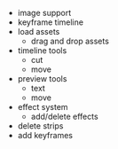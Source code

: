 - image support
- keyframe timeline
- load assets
  - drag and drop assets
- timeline tools
  - cut
  - move
- preview tools
  - text
  - move
- effect system
  - add/delete effects
- delete strips
- add keyframes
